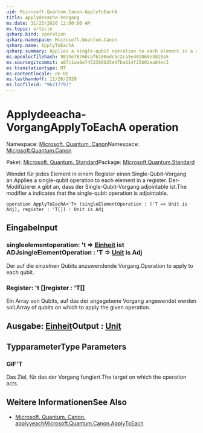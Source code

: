 ```yaml
---
uid: Microsoft.Quantum.Canon.ApplyToEachA
title: Applydeeacha-Vorgang
ms.date: 11/25/2020 12:00:00 AM
ms.topic: article
qsharp.kind: operation
qsharp.namespace: Microsoft.Quantum.Canon
qsharp.name: ApplyToEachA
qsharp.summary: Applies a single-qubit operation to each element in a register. The modifier `A` indicates that the single-qubit operation is adjointable.
ms.openlocfilehash: 9819e78760caf6180edc5c2ca5e402060e3029a5
ms.sourcegitcommit: a87c1aa8e7453360025e47ba614f25b02ea84ec3
ms.translationtype: MT
ms.contentlocale: de-DE
ms.lasthandoff: 11/26/2020
ms.locfileid: "96217797"
---
```

# <a name="applytoeacha-operation"></a><span data-ttu-id="909e6-102">Applydeeacha-Vorgang</span><span class="sxs-lookup"><span data-stu-id="909e6-102">ApplyToEachA operation</span></span>

<span data-ttu-id="909e6-103">Namespace: [Microsoft. Quantum. Canon](xref:Microsoft.Quantum.Canon)</span><span class="sxs-lookup"><span data-stu-id="909e6-103">Namespace: [Microsoft.Quantum.Canon](xref:Microsoft.Quantum.Canon)</span></span>

<span data-ttu-id="909e6-104">Paket: [Microsoft. Quantum. Standard](https://nuget.org/packages/Microsoft.Quantum.Standard)</span><span class="sxs-lookup"><span data-stu-id="909e6-104">Package: [Microsoft.Quantum.Standard](https://nuget.org/packages/Microsoft.Quantum.Standard)</span></span>


<span data-ttu-id="909e6-105">Wendet für jedes Element in einem Register einen Single-Qubit-Vorgang an.</span><span class="sxs-lookup"><span data-stu-id="909e6-105">Applies a single-qubit operation to each element in a register.</span></span>
<span data-ttu-id="909e6-106">Der-Modifizierer `A` gibt an, dass der Single-Qubit-Vorgang adjointable ist.</span><span class="sxs-lookup"><span data-stu-id="909e6-106">The modifier `A` indicates that the single-qubit operation is adjointable.</span></span>

```qsharp
operation ApplyToEachA<'T> (singleElementOperation : ('T => Unit is Adj), register : 'T[]) : Unit is Adj
```


## <a name="input"></a><span data-ttu-id="909e6-107">Eingabe</span><span class="sxs-lookup"><span data-stu-id="909e6-107">Input</span></span>

### <a name="singleelementoperation--t--unit--is-adj"></a><span data-ttu-id="909e6-108">singleelementoperation: 't => [Einheit](xref:microsoft.quantum.lang-ref.unit)  ist ADJ</span><span class="sxs-lookup"><span data-stu-id="909e6-108">singleElementOperation : 'T => [Unit](xref:microsoft.quantum.lang-ref.unit)  is Adj</span></span>

<span data-ttu-id="909e6-109">Der auf die einzelnen Qubits anzuwendende Vorgang.</span><span class="sxs-lookup"><span data-stu-id="909e6-109">Operation to apply to each qubit.</span></span>


### <a name="register--t"></a><span data-ttu-id="909e6-110">Register: 't []</span><span class="sxs-lookup"><span data-stu-id="909e6-110">register : 'T[]</span></span>

<span data-ttu-id="909e6-111">Ein Array von Qubits, auf das der angegebene Vorgang angewendet werden soll.</span><span class="sxs-lookup"><span data-stu-id="909e6-111">Array of qubits on which to apply the given operation.</span></span>



## <a name="output--unit"></a><span data-ttu-id="909e6-112">Ausgabe: [Einheit](xref:microsoft.quantum.lang-ref.unit)</span><span class="sxs-lookup"><span data-stu-id="909e6-112">Output : [Unit](xref:microsoft.quantum.lang-ref.unit)</span></span>



## <a name="type-parameters"></a><span data-ttu-id="909e6-113">Typparameter</span><span class="sxs-lookup"><span data-stu-id="909e6-113">Type Parameters</span></span>

### <a name="t"></a><span data-ttu-id="909e6-114">GIF</span><span class="sxs-lookup"><span data-stu-id="909e6-114">'T</span></span>

<span data-ttu-id="909e6-115">Das Ziel, für das der Vorgang fungiert.</span><span class="sxs-lookup"><span data-stu-id="909e6-115">The target on which the operation acts.</span></span>

## <a name="see-also"></a><span data-ttu-id="909e6-116">Weitere Informationen</span><span class="sxs-lookup"><span data-stu-id="909e6-116">See Also</span></span>

- [<span data-ttu-id="909e6-117">Microsoft. Quantum. Canon. applyyeach</span><span class="sxs-lookup"><span data-stu-id="909e6-117">Microsoft.Quantum.Canon.ApplyToEach</span></span>](xref:Microsoft.Quantum.Canon.ApplyToEach)